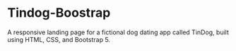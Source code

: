 # Tindog-Boostrap
A responsive landing page for a fictional dog dating app called TinDog, built using HTML, CSS, and Bootstrap 5.
